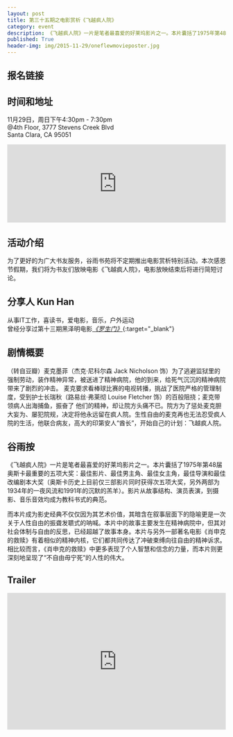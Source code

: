 ```yaml
---
layout: post
title: 第三十五期之电影赏析《飞越疯人院》
category: event
description: 《飞越疯人院》一片是笔者最喜爱的好莱坞影片之一。本片囊括了1975年第48届奥斯卡最重要的五项大奖：最佳影片、最佳男主角、最佳女主角，最佳导演和最佳改编剧本大奖（奥斯卡历史上目前仅三部影片同时获得次五项大奖，另外两部为1934年的一夜风流和1991年的沉默的羔羊）。影片从故事结构、演员表演，到摄影、音乐音效均成为教科书式的典范。
published: True
header-img: img/2015-11-29/oneflewmovieposter.jpg 
---
```


## 报名链接


## 时间和地址

11月29日，周日下午4:30pm - 7:30pm  
@4th Floor, 3777 Stevens Creek Blvd  
Santa Clara, CA 95051

<iframe width="100%" height="180" frameborder="0" style="border:0"
src="https://www.google.com/maps/embed/v1/place?q=3777%20Stevens%20Creek%20Blvd%20Santa%20Clara%2C%20CA%2095054&key=AIzaSyBU8Fpde0IWAvSPYuvrpcjOHm_8scuCusk" allowfullscreen></iframe>

## 活动介绍

为了更好的为广大书友服务，谷雨书苑将不定期推出电影赏析特别活动。本次感恩节假期，我们将为书友们放映电影《飞越疯人院》，电影放映结束后将进行简短讨论。

## 分享人 Kun Han

从事IT工作，喜读书，爱电影，音乐，户外运动  
曾经分享过第十三期黑泽明电影[*《罗生门》*](http://www.valleyrain.org/event/2015/06/28/the-rashomon/){:target="_blank"}

## 剧情概要

（转自豆瓣）麦克墨菲（杰克·尼科尔森 Jack Nicholson 饰）为了逃避监狱里的强制劳动，装作精神异常，被送进了精神病院，他的到来，给死气沉沉的精神病院带来了剧烈的冲击。 
麦克要求看棒球比赛的电视转播，挑战了医院严格的管理制度，受到护士长瑞秋（路易丝·弗莱彻 Louise Fletcher 饰）的百般阻挠；麦克带领病人出海捕鱼，振奋了 他们的精神，却让院方头痛不已。院方为了惩处麦克胆大妄为、屡犯院规，决定将他永远留在疯人院。生性自由的麦克再也无法忍受疯人院的生活，他联合病友，高大的印第安人“酋长”，开始自己的计划：飞越疯人院。 

## 谷雨按

《飞越疯人院》一片是笔者最喜爱的好莱坞影片之一。本片囊括了1975年第48届奥斯卡最重要的五项大奖：最佳影片、最佳男主角、最佳女主角，最佳导演和最佳改编剧本大奖（奥斯卡历史上目前仅三部影片同时获得次五项大奖，另外两部为1934年的一夜风流和1991年的沉默的羔羊）。影片从故事结构、演员表演，到摄影、音乐音效均成为教科书式的典范。

而本片成为影史经典不仅仅因为其艺术价值，其暗含在叙事层面下的隐喻更是一次关于人性自由的振聋发聩式的呐喊。本片中的故事主要发生在精神病院中，但其对社会体制与自由的反思，已经超越了故事本身。本片与另外一部著名电影《肖申克的救赎》有着相似的精神内核，它们都共同传达了冲破束缚向往自由的精神诉求。 相比较而言，《肖申克的救赎》中更多表现了个人智慧和信念的力量，而本片则更深刻地呈现了“不自由毋宁死”的人性的伟大。

## Trailer
<iframe width="100%" height="315" src="https://www.youtube.com/embed/OXrcDonY-B8" frameborder="0" allowfullscreen></iframe>
